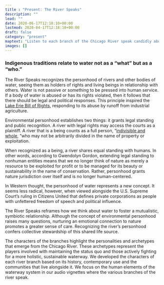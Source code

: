 ```yaml
---
title : "Present: The River Speaks"
description: ""
lead: ""
date: 2020-06-17T12:18:10+00:00
lastmod: 2020-04-17T12:18:10+00:00
draft: false
category: "present"
maptext: "Listen to each branch of the Chicago River speak candidly about their experience."
images: []
---
```


### Indigenous traditions relate to water not as a “what” but as a “who.”

The River Speaks recognizes the personhood of rivers and other bodies of water, seeing them as holders of rights and living beings in relationship with others. Water is not passive or something to be pressed into human service. If a body of water is abused or has its rights violated, then it follows that there should be legal and political responses. This principle inspired the [Lake Erie Bill of Rights](http://www.lakeerieaction.org/?fbclid=IwAR3zr1VBh1kceOy1Kc7Zy57B9TOeNwV_qjO0P1EXW3yooFq6W3s-lNaFfkQ), responding to its abuse by runoff from industrial agriculture. 

Environmental personhood establishes two things: it grants legal standing and public recognition. A river with legal rights may access the courts as a plaintiff. A river that is a being counts as a full person, “[indivisible and whole](https://www.nationalgeographic.com/culture/2019/04/maori-river-in-new-zealand-is-a-legal-person/), ”who may not be arbitrarily divided in the name of property or exploitation.  

When recognized as a being, a river shares equal standing with humans. In other words, according to Gwendolyn Gordon, extending legal standing to nonhuman entities means that we no longer think of nature as merely a resource to be exploited for profit or to be managed for its beauty or sustainability in the name of conservation. Rather, personhood grants nature jurisdiction over itself and is no longer human-centered. 

In Western thought, the personhood of water represents a new concept. It seems less radical, however, when viewed alongside the U.S. Supreme Court’s ruling in Citizens United that defines private corporations as people with unfettered freedom of speech and political influence.

The River Speaks reframes how we think about water to foster a mutualistic, symbiotic relationship. Although the concept of environmental personhood raises many questions, nurturing an emotional connection to nature promotes a greater sense of care. Recognizing the river’s personhood confers collective stewardship of this shared life source.

The characters of the branches highlight the personalities and archetypes that emerge from the Chicago River. These archetypes represent the players involved with maintaining the status quo and those actively fighting for a more holistic, sustainable waterway. We developed the characters of each river branch based on its history, contemporary use and the communities that live alongside it. We focus on the human elements of the waterway system in our audio vignettes where the various branches of the river speak.

